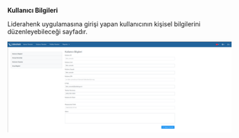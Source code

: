 **Kullanıcı Bilgileri**

Liderahenk uygulamasına girişi yapan kullanıcının kişisel bilgilerini düzenleyebileceği sayfadır.

[![Kullanıcı Bilgileri](../images/userInformation/userInformation.png)](../images/userInformation/userInformation.png)

